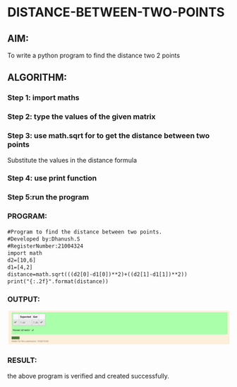 # DISTANCE-BETWEEN-TWO-POINTS

## AIM:
To write a python program to find the distance two 2 points
## ALGORITHM:
### Step 1: import maths
### Step 2:  type the values of the given matrix
### Step 3: use math.sqrt for to get the distance between two points
Substitute the values in the distance formula  
### Step 4: use print function 
### Step 5:run the program 
### PROGRAM:
~~~
#Program to find the distance between two points.
#Developed by:Dhanush.S
#RegisterNumber:21004324
import math
d2=[10,6]
d1=[4,2]
distance=math.sqrt(((d2[0]-d1[0])**2)+((d2[1]-d1[1])**2))
print("{:.2f}".format(distance))
~~~
  


### OUTPUT:
![GitHub Logo](unknown.PNG)


### RESULT:
the above program is verified and created successfully.